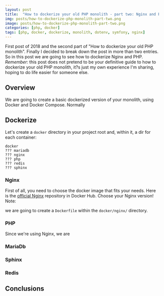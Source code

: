 ```yaml
---
layout: post
title:  "How to dockerize your old PHP monolith - part two: Nginx and PHP"
img: posts/how-to-dockerize-php-monolith-part-two.png
image: posts/how-to-dockerize-php-monolith-part-two.png
categories: [php, docker]
tags: [php, docker, dockerize, monolith, dotenv, symfony, nginx]
---
```


First post of 2018 and the second part of "How to dockerize your old PHP monolith".
Finally I decided to break down the post in more than two entries. So in this post we are going to see how to dockerize Nginx and PHP.
*Remember:* this post does not pretend to be your definitive guide to how to dockerize your old PHP monolith, it?s just my own experience I'm sharing, hoping to do life easier for someone else.

## Overview
We are going to create a basic dockerized version of your monolith, using Docker and Docker Compose.
Normally

## Dockerize
 
Let's create a `docker` directory in your project root and, within it, a dir for each container:
```
docker
??? mariadb
??? nginx
??? php
??? redis
??? sphinx
``` 

### Nginx
First of all, you need to choose the docker image that fits your needs.
Here is the [official Nginx](https://hub.docker.com/_/nginx/) repository in Docker Hub.
Choose your Nginx version!
Note: 


we are going to create a `Dockerfile` within the `docker/nginx/` directory.



### PHP
Since we're using Nginx, we are 

### MariaDb

### Sphinx

### Redis

## Conclusions
